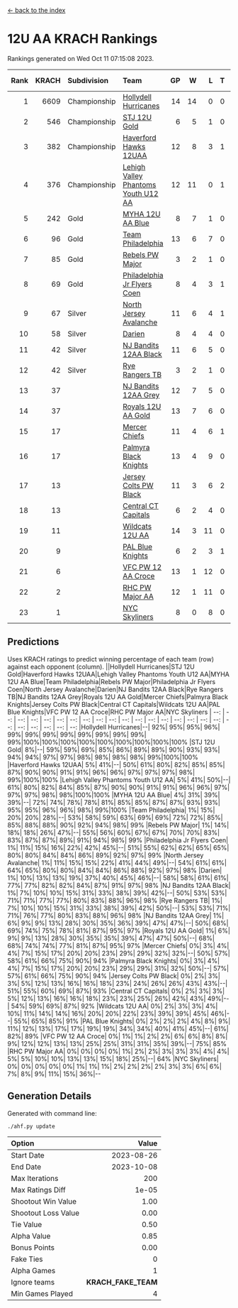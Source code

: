 [<- back to the index](readme.md)
# 12U AA KRACH Rankings
Rankings generated on Wed Oct 11 07:15:08 2023.

Rank|KRACH|Subdivision|Team|GP|W|L|T|OTW|OTL|SoS|Exp Wins|Win Diff
---:|---:|:---|:---|---:|---:|---:|---:|---:|---:|---:|---:|---:
1|6609|Championship|[Hollydell Hurricanes](https://gamesheetstats.com/seasons/3659/teams/141133/schedule)|14|14|0|0|2|0|80|14.8|-0.0
2|546|Championship|[STJ 12U Gold](https://gamesheetstats.com/seasons/3659/teams/141122/schedule)|6|5|1|0|1|0|139|5.9|0.0
3|382|Championship|[Haverford Hawks 12UAA](https://gamesheetstats.com/seasons/3659/teams/141127/schedule)|12|8|3|1|0|2|1120|9.3|-0.0
4|376|Championship|[Lehigh Valley Phantoms Youth U12 AA](https://gamesheetstats.com/seasons/3659/teams/141129/schedule)|12|11|0|1|0|0|21|12.4|0.0
5|242|Gold|[MYHA 12U AA Blue](https://gamesheetstats.com/seasons/3659/teams/141123/schedule)|8|7|1|0|1|1|39|7.9|0.0
6|96|Gold|[Team Philadelphia](https://gamesheetstats.com/seasons/3659/teams/141128/schedule)|13|6|7|0|2|0|770|6.9|0.0
7|85|Gold|[Rebels PW Major](https://gamesheetstats.com/seasons/3659/teams/141138/schedule)|3|2|1|0|0|0|39|2.9|0.0
8|69|Gold|[Philadelphia Jr Flyers Coen](https://gamesheetstats.com/seasons/3659/teams/141143/schedule)|8|4|3|1|0|0|829|5.4|0.0
9|67|Silver|[North Jersey Avalanche](https://gamesheetstats.com/seasons/3659/teams/141137/schedule)|11|6|4|1|1|2|609|7.4|0.0
10|58|Silver|[Darien](https://gamesheetstats.com/seasons/3659/teams/141125/schedule)|8|4|4|0|1|1|103|4.9|0.0
11|42|Silver|[NJ Bandits 12AA Black](https://gamesheetstats.com/seasons/3659/teams/141126/schedule)|11|6|5|0|0|1|618|6.9|0.0
12|42|Silver|[Rye Rangers TB](https://gamesheetstats.com/seasons/3659/teams/141140/schedule)|3|2|1|0|0|0|24|2.9|0.0
13|37||[NJ Bandits 12AA Grey](https://gamesheetstats.com/seasons/3659/teams/141134/schedule)|12|7|5|0|1|1|561|7.9|0.0
14|37||[Royals 12U AA Gold](https://gamesheetstats.com/seasons/3659/teams/141142/schedule)|13|7|6|0|0|0|990|7.9|0.0
15|17||[Mercer Chiefs](https://gamesheetstats.com/seasons/3659/teams/141135/schedule)|11|4|6|1|0|0|61|5.4|0.0
16|17||[Palmyra Black Knights](https://gamesheetstats.com/seasons/3659/teams/141130/schedule)|13|4|9|0|1|0|600|4.9|0.0
17|13||[Jersey Colts PW Black](https://gamesheetstats.com/seasons/3659/teams/141141/schedule)|11|3|6|2|0|0|113|4.9|0.0
18|13||[Central CT Capitals](https://gamesheetstats.com/seasons/3659/teams/141124/schedule)|6|2|4|0|0|1|55|2.9|0.0
19|11||[Wildcats 12U AA](https://gamesheetstats.com/seasons/3659/teams/141136/schedule)|14|3|11|0|0|0|949|3.9|0.0
20|9||[PAL Blue Knights](https://gamesheetstats.com/seasons/3659/teams/141139/schedule)|6|2|3|1|0|0|16|3.4|0.0
21|6||[VFC PW 12 AA Croce](https://gamesheetstats.com/seasons/3659/teams/141131/schedule)|13|1|12|0|0|1|1098|1.9|0.0
22|2||[RHC PW Major AA](https://gamesheetstats.com/seasons/3659/teams/141132/schedule)|12|1|11|0|0|0|54|1.9|0.0
23|1||[NYC Skyliners](https://gamesheetstats.com/seasons/3659/teams/141144/schedule)|8|0|8|0|0|0|103|0.9|0.0

## Predictions
Uses KRACH ratings to predict winning percentage of each team (row) against each opponent (column).
||Hollydell Hurricanes|STJ 12U Gold|Haverford Hawks 12UAA|Lehigh Valley Phantoms Youth U12 AA|MYHA 12U AA Blue|Team Philadelphia|Rebels PW Major|Philadelphia Jr Flyers Coen|North Jersey Avalanche|Darien|NJ Bandits 12AA Black|Rye Rangers TB|NJ Bandits 12AA Grey|Royals 12U AA Gold|Mercer Chiefs|Palmyra Black Knights|Jersey Colts PW Black|Central CT Capitals|Wildcats 12U AA|PAL Blue Knights|VFC PW 12 AA Croce|RHC PW Major AA|NYC Skyliners
| --: | --: | --: | --: | --: | --: | --: | --: | --: | --: | --: | --: | --: | --: | --: | --: | --: | --: | --: | --: | --: | --: | --: | --: 
|Hollydell Hurricanes|--| 92%| 95%| 95%| 96%| 99%| 99%| 99%| 99%| 99%| 99%| 99%| 99%| 99%|100%|100%|100%|100%|100%|100%|100%|100%|100%
|STJ 12U Gold|  8%|--| 59%| 59%| 69%| 85%| 86%| 89%| 89%| 90%| 93%| 93%| 94%| 94%| 97%| 97%| 98%| 98%| 98%| 98%| 99%|100%|100%
|Haverford Hawks 12UAA|  5%| 41%|--| 50%| 61%| 80%| 82%| 85%| 85%| 87%| 90%| 90%| 91%| 91%| 96%| 96%| 97%| 97%| 97%| 98%| 99%|100%|100%
|Lehigh Valley Phantoms Youth U12 AA|  5%| 41%| 50%|--| 61%| 80%| 82%| 84%| 85%| 87%| 90%| 90%| 91%| 91%| 96%| 96%| 97%| 97%| 97%| 98%| 98%|100%|100%
|MYHA 12U AA Blue|  4%| 31%| 39%| 39%|--| 72%| 74%| 78%| 78%| 81%| 85%| 85%| 87%| 87%| 93%| 93%| 95%| 95%| 96%| 96%| 98%| 99%|100%
|Team Philadelphia|  1%| 15%| 20%| 20%| 28%|--| 53%| 58%| 59%| 63%| 69%| 69%| 72%| 72%| 85%| 85%| 88%| 88%| 90%| 92%| 94%| 98%| 99%
|Rebels PW Major|  1%| 14%| 18%| 18%| 26%| 47%|--| 55%| 56%| 60%| 67%| 67%| 70%| 70%| 83%| 83%| 87%| 87%| 89%| 91%| 94%| 98%| 99%
|Philadelphia Jr Flyers Coen|  1%| 11%| 15%| 16%| 22%| 42%| 45%|--| 51%| 55%| 62%| 62%| 65%| 65%| 80%| 80%| 84%| 84%| 86%| 89%| 92%| 97%| 99%
|North Jersey Avalanche|  1%| 11%| 15%| 15%| 22%| 41%| 44%| 49%|--| 54%| 61%| 61%| 64%| 65%| 80%| 80%| 84%| 84%| 86%| 88%| 92%| 97%| 98%
|Darien|  1%| 10%| 13%| 13%| 19%| 37%| 40%| 45%| 46%|--| 58%| 58%| 61%| 61%| 77%| 77%| 82%| 82%| 84%| 87%| 91%| 97%| 98%
|NJ Bandits 12AA Black|  1%|  7%| 10%| 10%| 15%| 31%| 33%| 38%| 39%| 42%|--| 50%| 53%| 53%| 71%| 71%| 77%| 77%| 80%| 83%| 88%| 96%| 98%
|Rye Rangers TB|  1%|  7%| 10%| 10%| 15%| 31%| 33%| 38%| 39%| 42%| 50%|--| 53%| 53%| 71%| 71%| 76%| 77%| 80%| 83%| 88%| 96%| 98%
|NJ Bandits 12AA Grey|  1%|  6%|  9%|  9%| 13%| 28%| 30%| 35%| 36%| 39%| 47%| 47%|--| 50%| 68%| 69%| 74%| 75%| 78%| 81%| 87%| 95%| 97%
|Royals 12U AA Gold|  1%|  6%|  9%|  9%| 13%| 28%| 30%| 35%| 35%| 39%| 47%| 47%| 50%|--| 68%| 68%| 74%| 74%| 77%| 81%| 87%| 95%| 97%
|Mercer Chiefs|  0%|  3%|  4%|  4%|  7%| 15%| 17%| 20%| 20%| 23%| 29%| 29%| 32%| 32%|--| 50%| 57%| 58%| 61%| 66%| 75%| 90%| 94%
|Palmyra Black Knights|  0%|  3%|  4%|  4%|  7%| 15%| 17%| 20%| 20%| 23%| 29%| 29%| 31%| 32%| 50%|--| 57%| 57%| 61%| 66%| 75%| 90%| 94%
|Jersey Colts PW Black|  0%|  2%|  3%|  3%|  5%| 12%| 13%| 16%| 16%| 18%| 23%| 24%| 26%| 26%| 43%| 43%|--| 51%| 55%| 60%| 69%| 87%| 93%
|Central CT Capitals|  0%|  2%|  3%|  3%|  5%| 12%| 13%| 16%| 16%| 18%| 23%| 23%| 25%| 26%| 42%| 43%| 49%|--| 54%| 59%| 69%| 87%| 92%
|Wildcats 12U AA|  0%|  2%|  3%|  3%|  4%| 10%| 11%| 14%| 14%| 16%| 20%| 20%| 22%| 23%| 39%| 39%| 45%| 46%|--| 55%| 65%| 85%| 91%
|PAL Blue Knights|  0%|  2%|  2%|  2%|  4%|  8%|  9%| 11%| 12%| 13%| 17%| 17%| 19%| 19%| 34%| 34%| 40%| 41%| 45%|--| 61%| 82%| 89%
|VFC PW 12 AA Croce|  0%|  1%|  1%|  2%|  2%|  6%|  6%|  8%|  8%|  9%| 12%| 12%| 13%| 13%| 25%| 25%| 31%| 31%| 35%| 39%|--| 75%| 85%
|RHC PW Major AA|  0%|  0%|  0%|  0%|  1%|  2%|  2%|  3%|  3%|  3%|  4%|  4%|  5%|  5%| 10%| 10%| 13%| 13%| 15%| 18%| 25%|--| 64%
|NYC Skyliners|  0%|  0%|  0%|  0%|  0%|  1%|  1%|  1%|  2%|  2%|  2%|  2%|  3%|  3%|  6%|  6%|  7%|  8%|  9%| 11%| 15%| 36%|--

## Generation Details

Generated with command line:
```
./ahf.py update
```

| Option | Value |
| :----- | ----: |
| Start Date | 2023-08-26 |
| End Date | 2023-10-08 |
| Max Iterations | 200 |
| Max Ratings Diff | 1e-05 |
| Shootout Win Value | 1.00 |
| Shootout Loss Value | 0.00 |
| Tie Value | 0.50 |
| Alpha Value | 0.85 |
| Bonus Points | 0.00 |
| Fake Ties | 0 |
| Alpha Games | 1 |
| Ignore teams | __KRACH_FAKE_TEAM__ |
| Min Games Played | 4 |

